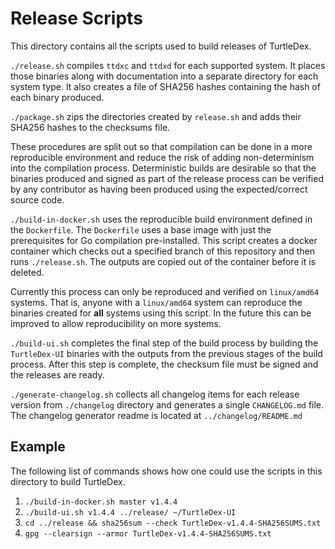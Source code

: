 # Release Scripts

This directory contains all the scripts used to build releases of TurtleDex.

`./release.sh` compiles `ttdxc` and `ttdxd` for each supported system. It places
those binaries along with documentation into a separate directory for each
system type. It also creates a file of SHA256 hashes containing the hash of
each binary produced.

`./package.sh` zips the directories created by `release.sh` and adds their
SHA256 hashes to the checksums file.

These procedures are split out so that compilation can be done in a more
reproducible environment and reduce the risk of adding non-determinism into the
compilation process. Deterministic builds are desirable so that the binaries
produced and signed as part of the release process can be verified by any
contributor as having been produced using the expected/correct source code.

`./build-in-docker.sh`  uses the reproducible build environment defined in the
`Dockerfile`. The `Dockerfile` uses a base image with just the prerequisites for
Go compilation pre-installed. This script creates a docker container which
checks out a specified branch of this repository and then runs `./release.sh`.
The outputs are copied out of the container before it is deleted.

Currently this process can only be reproduced and verified on `linux/amd64`
systems. That is, anyone with a `linux/amd64` system can reproduce the binaries
created for **all** systems using this script. In the future this can be
improved to allow reproducibility on more systems.

`./build-ui.sh` completes the final step of the build process by building the
`TurtleDex-UI` binaries with the outputs from the previous stages of the build
process. After this step is complete, the checksum file must be signed and the
releases are ready.

`./generate-changelog.sh` collects all changelog items for each release version
from `./changelog` directory and generates a single `CHANGELOG.md` file.  
The changelog generator readme is located at `../changelog/README.md`


## Example
The following list of commands shows how one could use the scripts in this directory to build TurtleDex.

1. `./build-in-docker.sh master v1.4.4`
2. `./build-ui.sh v1.4.4 ../release/ ~/TurtleDex-UI`
3. `cd ../release && sha256sum --check TurtleDex-v1.4.4-SHA256SUMS.txt`
3. `gpg --clearsign --armor TurtleDex-v1.4.4-SHA256SUMS.txt`
